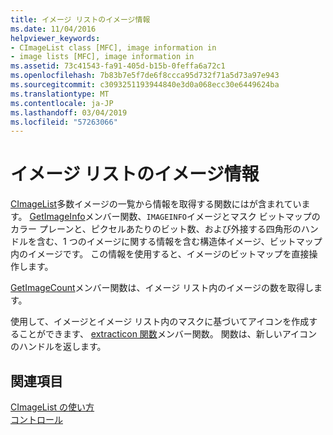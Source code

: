 ```yaml
---
title: イメージ リストのイメージ情報
ms.date: 11/04/2016
helpviewer_keywords:
- CImageList class [MFC], image information in
- image lists [MFC], image information in
ms.assetid: 73c41543-fa91-405d-b15b-0feffa6a72c1
ms.openlocfilehash: 7b83b7e5f7de6f8ccca95d732f71a5d73a97e943
ms.sourcegitcommit: c3093251193944840e3d0a068ecc30e6449624ba
ms.translationtype: MT
ms.contentlocale: ja-JP
ms.lasthandoff: 03/04/2019
ms.locfileid: "57263066"
---
```

# <a name="image-information-in-image-lists"></a>イメージ リストのイメージ情報

[CImageList](../mfc/reference/cimagelist-class.md)多数イメージの一覧から情報を取得する関数にはが含まれています。 [GetImageInfo](../mfc/reference/cimagelist-class.md#getimageinfo)メンバー関数、`IMAGEINFO`イメージとマスク ビットマップのカラー プレーンと、ピクセルあたりのビット数、および外接する四角形のハンドルを含む、1 つのイメージに関する情報を含む構造体イメージ、ビットマップ内のイメージです。 この情報を使用すると、イメージのビットマップを直接操作します。

[GetImageCount](../mfc/reference/cimagelist-class.md#getimagecount)メンバー関数は、イメージ リスト内のイメージの数を取得します。

使用して、イメージとイメージ リスト内のマスクに基づいてアイコンを作成することができます、 [extracticon 関数](../mfc/reference/cimagelist-class.md#extracticon)メンバー関数。 関数は、新しいアイコンのハンドルを返します。

## <a name="see-also"></a>関連項目

[CImageList の使い方](../mfc/using-cimagelist.md)<br/>
[コントロール](../mfc/controls-mfc.md)
